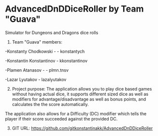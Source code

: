 # AdvancedDnDDiceRoller by Team "Guava"

Simulator for Dungeons and Dragons dice rolls

1. Team "Guava" members:

  -Konstanty Chodkowski - - konstantych
  
  -Konstantin Konstantinov - kkonstantinov
  
  -Plamen Atanasov - - plmn.tnsv
  
  -Lazar Lyutakov - lazalyutakov
  
2. Project purpose: The application allows you to play dice based games without having actual dice, it supports different sized dice as well as modifiers for advantage/disadvantage as well as bonus points, and calculates the the score automatically. 

The application also allows for a Difficulty (DC) modifier which tells the player if their score succeeded against the provided DC.

3. GIT URL: https://github.com/gitkonstantinakk/AdvancedDnDDiceRoller


